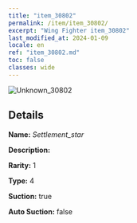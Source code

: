 ```yaml
---
title: "item_30802"
permalink: /item/item_30802/
excerpt: "Wing Fighter item_30802"
last_modified_at: 2024-01-09
locale: en
ref: "item_30802.md"
toc: false
classes: wide
---
```



 ![Unknown_30802](/images/item/Settlement_star_p.png)



## Details

 **Name:** *Settlement_star* 

 **Description:** 

 **Rarity:** 1 

 **Type:** 4 

 **Suction:** true 

 **Auto Suction:** false 



